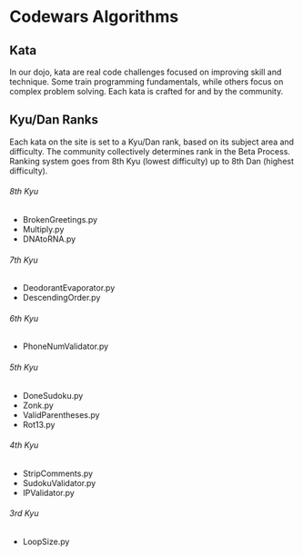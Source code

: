# Codewars Algorithms

## Kata
In our dojo, kata are real code challenges focused on improving skill and technique. Some train programming fundamentals, while others focus on complex problem solving. Each kata is crafted for and by the community.

## Kyu/Dan Ranks
Each kata on the site is set to a Kyu/Dan rank, based on its subject area and difficulty. The community collectively determines rank in the Beta Process. Ranking system goes from 8th Kyu (lowest difficulty) up to 8th Dan (highest difficulty).

###### 8th Kyu
- BrokenGreetings.py
- Multiply.py
- DNAtoRNA.py

###### 7th Kyu
- DeodorantEvaporator.py
- DescendingOrder.py

###### 6th Kyu
- PhoneNumValidator.py

###### 5th Kyu
- DoneSudoku.py
- Zonk.py
- ValidParentheses.py
- Rot13.py

###### 4th Kyu
- StripComments.py
- SudokuValidator.py
- IPValidator.py

###### 3rd Kyu
- LoopSize.py
